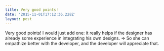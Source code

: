 ```yaml
---
title: Very good points!
date: '2015-11-01T17:12:36.228Z'
layout: post
---
```

Very good points! I would just add one: it really helps if the designer has already some experience in integrating his own designs. => So she can empathize better with the developer, and the developer will appreciate that.
